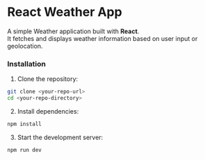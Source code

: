 # React Weather App

A simple Weather application built with **React**.  
It fetches and displays weather information based on user input or geolocation.

### Installation

1. Clone the repository:

```bash
git clone <your-repo-url>
cd <your-repo-directory>
```

2. Install dependencies:

```bash
npm install
```

3. Start the development server:

```bash
npm run dev
```
